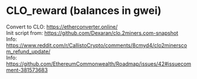 # CLO_reward (balances in gwei)

Convert to CLO: https://etherconverter.online/<br>
Init script from: https://github.com/Dexaran/clo.2miners.com-snapshot<br>
Info: https://www.reddit.com/r/CallistoCrypto/comments/8cmyd4/clo2minerscom_refund_update/<br>
Info: https://github.com/EthereumCommonwealth/Roadmap/issues/42#issuecomment-381573683

